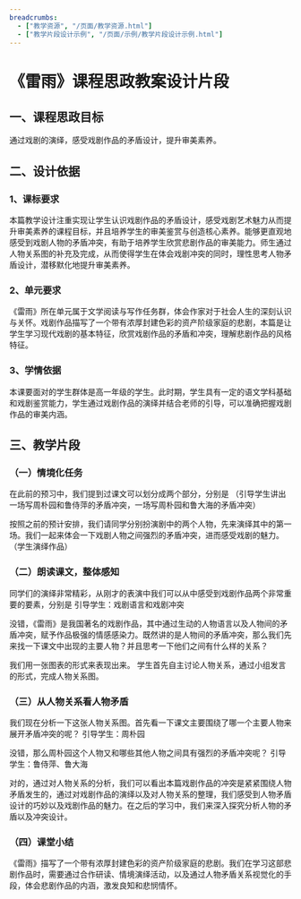 ```yaml
---
breadcrumbs:
  - ["教学资源", "/页面/教学资源.html"]
  - ["教学片段设计示例", "/页面/示例/教学片段设计示例.html"]
---
```


# 《雷雨》课程思政教案设计片段

## 一、课程思政目标

通过戏剧的演绎，感受戏剧作品的矛盾设计，提升审美素养。

## 二、设计依据

### 1、课标要求

本篇教学设计注重实现让学生认识戏剧作品的矛盾设计，感受戏剧艺术魅力从而提升审美素养的课程目标，并且培养学生的审美鉴赏与创造核心素养。能够更直观地感受到戏剧人物的矛盾冲突，有助于培养学生欣赏悲剧作品的审美能力。师生通过人物关系图的补充及完成，从而使得学生在体会戏剧冲突的同时，理性思考人物矛盾设计，潜移默化地提升审美素养。

### 2、单元要求

《雷雨》所在单元属于文学阅读与写作任务群，体会作家对于社会人生的深刻认识与关怀。戏剧作品描写了一个带有浓厚封建色彩的资产阶级家庭的悲剧，本篇是让学生学习现代戏剧的基本特征，欣赏戏剧作品的矛盾和冲突，理解悲剧作品的风格特征。

### 3、学情依据

本课要面对的学生群体是高一年级的学生。此时期，学生具有一定的语文学科基础和戏剧鉴赏能力，学生通过戏剧作品的演绎并结合老师的引导，可以准确把握戏剧作品的审美内涵。

## 三、教学片段

### （一）情境化任务

在此前的预习中，我们提到过课文可以划分成两个部分，分别是
（引导学生讲出一场写周朴园和鲁侍萍的矛盾冲突，一场写周朴园和鲁大海的矛盾冲突）

按照之前的预计安排，我们请同学分别扮演剧中的两个人物，先来演绎其中的第一场。我们一起来体会一下戏剧人物之间强烈的矛盾冲突，进而感受戏剧的魅力。
（学生演绎作品）


### （二）朗读课文，整体感知

同学们的演绎非常精彩，从刚才的表演中我们可以从中感受到戏剧作品两个非常重要的要素，分别是
引导学生：戏剧语言和戏剧冲突

没错，《雷雨》是我国著名的戏剧作品，其中通过生动的人物语言以及人物间的矛盾冲突，赋予作品极强的情感感染力。既然讲的是人物间的矛盾冲突，那么我们先来找一下课文中出现的主要人物？并且思考一下他们之间有什么样的关系？

我们用一张图表的形式来表现出来。
学生首先自主讨论人物关系，通过小组发言的形式，完成人物关系图。


### （三）从人物关系看人物矛盾

我们现在分析一下这张人物关系图。首先看一下课文主要围绕了哪一个主要人物来展开矛盾冲突的呢？
引导学生：周朴园

没错，那么周朴园这个人物又和哪些其他人物之间具有强烈的矛盾冲突呢？
引导学生：鲁侍萍、鲁大海

对的，通过对人物关系的分析，我们可以看出本篇戏剧作品的冲突是紧紧围绕人物矛盾发生的，通过对戏剧作品的演绎以及对人物关系的整理，我们感受到人物矛盾设计的巧妙以及戏剧作品的魅力。在之后的学习中，我们来深入探究分析人物的矛盾以及冲突设计。


### （四）课堂小结

《雷雨》描写了一个带有浓厚封建色彩的资产阶级家庭的悲剧。我们在学习这部悲剧作品时，需要通过合作研读、情境演绎活动，以及通过人物矛盾关系视觉化的手段，体会悲剧作品的内涵，激发良知和悲悯情怀。
